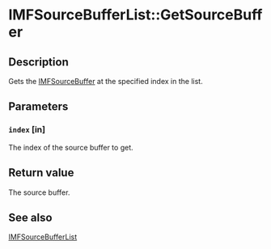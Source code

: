 # IMFSourceBufferList::GetSourceBuffer

## Description

Gets the [IMFSourceBuffer](https://learn.microsoft.com/windows/desktop/api/mfmediaengine/nn-mfmediaengine-imfsourcebuffer) at the specified index in the list.

## Parameters

### `index` [in]

The index of the source buffer to get.

## Return value

The source buffer.

## See also

[IMFSourceBufferList](https://learn.microsoft.com/windows/desktop/api/mfmediaengine/nn-mfmediaengine-imfsourcebufferlist)